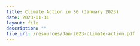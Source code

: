 ```yaml
---
title: Climate Action in SG (January 2023)
date: 2023-01-31
layout: file
description: ""
file_url: /resources/Jan-2023-climate-action.pdf
---
```

